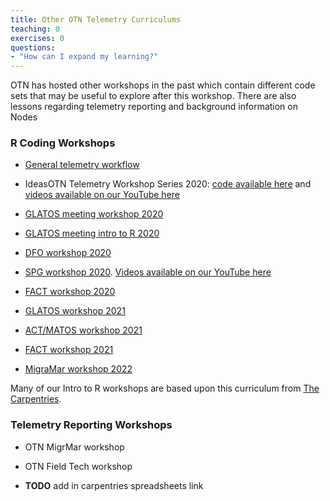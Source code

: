 ```yaml
---
title: Other OTN Telemetry Curriculums
teaching: 0
exercises: 0
questions:
- "How can I expand my learning?"
---
```


OTN has hosted other workshops in the past which contain different code sets that may be useful to explore after this workshop. There are also lessons regarding telemetry reporting and background information on Nodes


### R Coding Workshops
- [General telemetry workflow](https://ocean-tracking-network.github.io/jb-acoustic-telemetry/index.html)

- IdeasOTN Telemetry Workshop Series 2020: [code available here](https://github.com/kimwhoriskey/ideasOTNtws2020code) and [videos available on our YouTube here](https://www.youtube.com/playlist?list=PL_06zLsCWuDRnmIKaMHTBlg5KTKS76k6u)

- [GLATOS meeting workshop 2020](https://ocean-tracking-network.github.io/2020-02-27-glatos-workshop/index.html)

- [GLATOS meeting intro to R 2020](https://caitlinbate.github.io/2020-02-23-glatos/index.html)

- [DFO workshop 2020](https://ocean-tracking-network.github.io/2020-03-11-DFOBIO-telemetry-workshop/)

- [SPG workshop 2020](https://ocean-tracking-network.github.io/2020-07-16-OTNSPG-R-workshop/index.html). [Videos available on our YouTube here](https://youtube.com/playlist?list=PL_06zLsCWuDTeUyd5p2YWrullO5RmKLDA) 

- [FACT workshop 2020](https://ocean-tracking-network.github.io/2020-12-17-telemetry-packages-FACT/index.html)

- [GLATOS workshop 2021](https://ocean-tracking-network.github.io/2021-03-30-glatos-workshop/)

- [ACT/MATOS workshop 2021](https://ocean-tracking-network.github.io/2021-04-13-act-workshop/)

- [FACT workshop 2021](https://ocean-tracking-network.github.io/2021-12-15-fact-workshop/)

- [MigraMar workshop 2022](https://ocean-tracking-network.github.io/migramar-student-workshop-2022/index.html)

Many of our Intro to R workshops are based upon this curriculum from [The Carpentries](https://datacarpentry.org/R-ecology-lesson/).

### Telemetry Reporting Workshops

- OTN MigrMar workshop

- OTN Field Tech workshop

- **TODO** add in carpentries spreadsheets link